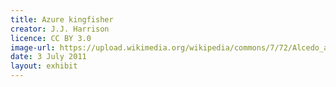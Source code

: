 ```yaml
---
title: Azure kingfisher
creator: J.J. Harrison
licence: CC BY 3.0
image-url: https://upload.wikimedia.org/wikipedia/commons/7/72/Alcedo_azurea_-_Julatten.jpg
date: 3 July 2011
layout: exhibit
---
```

